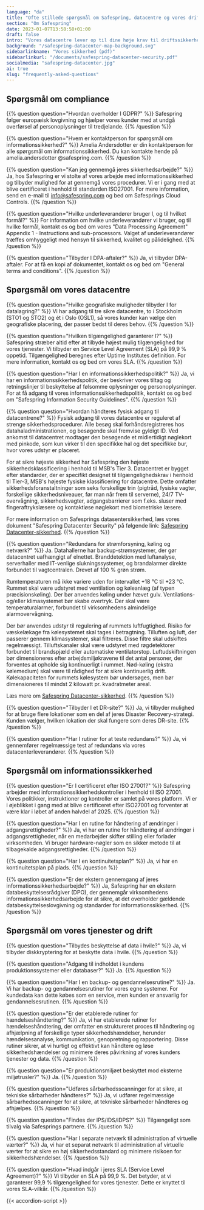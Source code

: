 ```yaml
---
language: "da"
title: "Ofte stillede spørgsmål om Safespring, datacentre og vores drift"
section: "Om Safespring"
date: 2023-01-07T13:58:58+01:00
draft: false
intro: "Vores datacentre lever op til dine høje krav til driftssikkerhed og tilgængelighed. Du får samtidig en klimavenlig løsning, da vores datacentre drives 100 procent af strøm fra vedvarende energikilder."
background: "/safespring-datacenter-map-background.svg"
sidebarlinkname: "Vores sikkerhed (pdf)"
sidebarlinkurl: "/documents/safespring-datacenter-security.pdf"
socialmedia: "safespring-datacenter.jpg"
ai: true
slug: "frequently-asked-questions"
---
```

<div itemscope itemtype="https://schema.org/FAQPage">

## Spørgsmål om compliance

<div>

{{% question question="Hvordan overholder I GDPR?" %}}
Safespring følger europæisk lovgivning og hjælper vores kunder med at undgå overførsel af personoplysninger til tredjelande.
{{% /question %}}

{{% question question="Hvem er kontaktperson for spørgsmål om informationssikkerhed?" %}}
Amelia Andersdotter er din kontaktperson for alle spørgsmål om informationssikkerhed. Du kan kontakte hende på amelia.andersdotter @safespring.com.
{{% /question %}}

{{% question question="Kan jeg gennemgå jeres sikkerhedsarbejde?" %}}
Ja, hos Safespring er vi stolte af vores arbejde med informationssikkerhed og tilbyder mulighed for at gennemgå vores procedurer. Vi er i gang med at blive certificeret i henhold til standarden ISO27001. For mere information, send en e-mail til info@safespring.com og bed om Safesprings Cloud Controls.
{{% /question %}}

{{% question question="Hvilke underleverandører bruger I, og til hvilket formål?" %}}
For information om hvilke underleverandører vi bruger, og til hvilke formål, kontakt os og bed om vores "Data Processing Agreement" Appendix 1 - Instructions and sub-processors. Valget af underleverandører træffes omhyggeligt med hensyn til sikkerhed, kvalitet og pålidelighed.
{{% /question %}}

{{% question question="Tilbyder I DPA-aftaler?" %}}
Ja, vi tilbyder DPA-aftaler. For at få en kopi af dokumentet, kontakt os og bed om "General terms and conditions".
{{% /question %}}

</div>

## Spørgsmål om vores datacentre

<div>

{{% question question="Hvilke geografiske muligheder tilbyder I for datalagring?" %}}
Vi har adgang til tre sikre datacentre, to i Stockholm (STO1 og STO2) og ét i Oslo (OSL1), så vores kunder kan vælge den geografiske placering, der passer bedst til deres behov.
{{% /question %}}

{{% question question="Hvilken tilgængelighed garanterer I?" %}}
Safespring stræber altid efter at tilbyde højest mulig tilgængelighed for vores tjenester. Vi tilbyder en Service Level Agreement (SLA) på 99,9 % oppetid. Tilgængelighed beregnes efter Uptime Institutes definition. For mere information, kontakt os og bed om vores SLA.
{{% /question %}}

{{% question question="Har I en informationssikkerhedspolitik?" %}}
Ja, vi har en informationssikkerhedspolitik, der beskriver vores tiltag og retningslinjer til beskyttelse af følsomme oplysninger og personoplysninger. For at få adgang til vores informationssikkerhedspolitik, kontakt os og bed om "Safespring Information Security Guidelines".
{{% /question %}}

{{% question question="Hvordan håndteres fysisk adgang til datacentrene?" %}}
Fysisk adgang til vores datacentre er reguleret af strenge sikkerhedsprocedurer. Alle besøg skal forhåndsregistreres hos datahaladministrationen, og besøgende skal fremvise gyldigt ID. Ved ankomst til datacentret modtager den besøgende et midlertidigt nøglekort med pinkode, som kun virker til den specifikke hal og det specifikke bur, hvor vores udstyr er placeret.

For at sikre højeste sikkerhed har Safespring den højeste sikkerhedsklassificering i henhold til MSB's Tier 3. Datacentret er bygget efter standarder, der er specifikt designet til tilgængelighedskrav i henhold til Tier-3, MSB's højeste fysiske klassificering for datacentre. Dette omfatter sikkerhedsforanstaltninger som seks forskellige trin (pigtråd, fysiske vagter, forskellige sikkerhedsniveauer, før man når frem til serverne), 24/7 TV-overvågning, sikkerhedsvagter, adgangsbarrierer som f.eks. sluser med fingeraftrykslæsere og kontaktløse nøglekort med biometriske læsere.

For mere information om Safesprings datasentersikkerhed, læs vores dokument "Safespring Datacenter Security" på følgende link: [Safespring Datacenter-sikkerhed](/documents/safespring-datacenter-security.pdf).
{{% /question %}}

{{% question question="Redundans for strømforsyning, køling og netværk?" %}}
Ja. Datahallerne har backup-strømsystemer, der gør datacentret uafhængigt af elnettet. Branddetektion med luftanalyse, serverhaller med IT-venlige slukningssystemer, og brandalarmer direkte forbundet til vagtcentralen. Drevet af 100 % grøn strøm.

Rumtemperaturen må ikke variere uden for intervallet +18 °C til +23 °C. Rummet skal være udstyret med ventilation og køleanlæg (af typen præcisionskøling). Der bør anvendes køling under hævet gulv. Ventilations- og/eller klimasystemet bør skabe overtryk. Der skal være temperaturalarmer, forbundet til virksomhedens almindelige alarmovervågning.

Der bør anvendes udstyr til regulering af rummets luftfugtighed. Risiko for væskelækage fra kølesystemet skal tages i betragtning. Tilluften og luft, der passerer gennem klimasystemer, skal filtreres. Disse filtre skal udskiftes regelmæssigt. Tilluftskanaler skal være udstyret med røgdetektorer forbundet til brandspjæld eller automatiske ventilatorstop. Luftudskiftningen bør dimensioneres efter arbejdsmiljøkravene til det antal personer, der forventes at opholde sig kontinuerligt i rummet. Nød-køling (ekstra kølemedium) skal være til rådighed for at sikre kontinuerlig drift. Kølekapaciteten for rummets kølesystem bør undersøges, men bør dimensioneres til mindst 2 kilowatt pr. kvadratmeter areal.

Læs mere om [Safespring Datacenter-sikkerhed](/documents/safespring-datacenter-security.pdf).
{{% /question %}}

{{% question question="Tilbyder I et DR-site?" %}}
Ja, vi tilbyder mulighed for at bruge flere lokationer som en del af jeres Disaster Recovery-strategi. Kunden vælger, hvilken lokation der skal fungere som deres DR-site.
{{% /question %}}

{{% question question="Har I rutiner for at teste redundans?" %}}
Ja, vi gennemfører regelmæssige test af redundans via vores datacenterleverandører.
{{% /question %}}

</div>

## Spørgsmål om informationssikkerhed

<div>
	
{{% question question="Er I certificeret efter ISO 27001?" %}}
Safespring arbejder med informationssikkerhedskontroller i henhold til ISO 27001. Vores politikker, instruktioner og kontroller er samlet på vores platform. Vi er i øjeblikket i gang med at blive certificeret efter ISO27001 og forventer at være klar i løbet af anden halvdel af 2025.
{{% /question %}}

{{% question question="Har I en rutine for håndtering af ændringer i adgangsrettigheder?" %}}
Ja, vi har en rutine for håndtering af ændringer i adgangsrettigheder, når en medarbejder skifter stilling eller forlader virksomheden. Vi bruger hardware-nøgler som en sikker metode til at tilbagekalde adgangsrettigheder.
{{% /question %}}

{{% question question="Har I en kontinuitetsplan?" %}}
Ja, vi har en kontinuitetsplan på plads.
{{% /question %}}

{{% question question="Er der ekstern gennemgang af jeres informationssikkerhedsarbejde?" %}}
Ja, Safespring har en ekstern databeskyttelsesrådgiver (DPO), der gennemgår virksomhedens informationssikkerhedsarbejde for at sikre, at det overholder gældende databeskyttelseslovgivning og standarder for informationssikkerhed.
{{% /question %}}

</div>

## Spørgsmål om vores tjenester og drift

<div>
	
{{% question question="Tilbydes beskyttelse af data i hvile?" %}}
Ja, vi tilbyder diskkryptering for at beskytte data i hvile.
{{% /question %}}

{{% question question="Adgang til indholdet i kundens produktionssystemer eller databaser?" %}}
Ja.
{{% /question %}}

{{% question question="Har I en backup- og gendannelsesrutine?" %}}
Ja. Vi har backup- og gendannelsesrutiner for vores egne systemer. For kundedata kan dette købes som en service, men kunden er ansvarlig for gendannelsesrutinen.
{{% /question %}}

{{% question question="Er der etablerede rutiner for hændelseshåndtering?" %}}
Ja, vi har etablerede rutiner for hændelseshåndtering, der omfatter en struktureret proces til håndtering og afhjælpning af forskellige typer sikkerhedshændelser, herunder hændelsesanalyse, kommunikation, genopretning og rapportering. Disse rutiner sikrer, at vi hurtigt og effektivt kan håndtere og løse sikkerhedshændelser og minimere deres påvirkning af vores kunders tjenester og data.
{{% /question %}}

{{% question question="Er produktionsmiljøet beskyttet mod eksterne miljøtrusler?" %}}
Ja.
{{% /question %}}

{{% question question="Udføres sårbarhedsscanninger for at sikre, at tekniske sårbarheder håndteres?" %}}
Ja, vi udfører regelmæssige sårbarhedsscanninger for at sikre, at tekniske sårbarheder håndteres og afhjælpes.
{{% /question %}}

{{% question question="Findes der IPS/IDS/IDPS?" %}}
Tilgængeligt som tilvalg via Safesprings partnere.
{{% /question %}}

{{% question question="Har I separate netværk til administration af virtuelle værter?" %}}
Ja, vi har et separat netværk til administration af virtuelle værter for at sikre en høj sikkerhedsstandard og minimere risikoen for sikkerhedshændelser.
{{% /question %}}

{{% question question="Hvad indgår i jeres SLA (Service Level Agreement)?" %}}
Vi tilbyder en SLA på 99,9 %. Det betyder, at vi garanterer 99,9 % tilgængelighed for vores tjenester. Dette er knyttet til vores SLA-vilkår.
{{% /question %}}

</div></div>

{{< accordion-script >}}